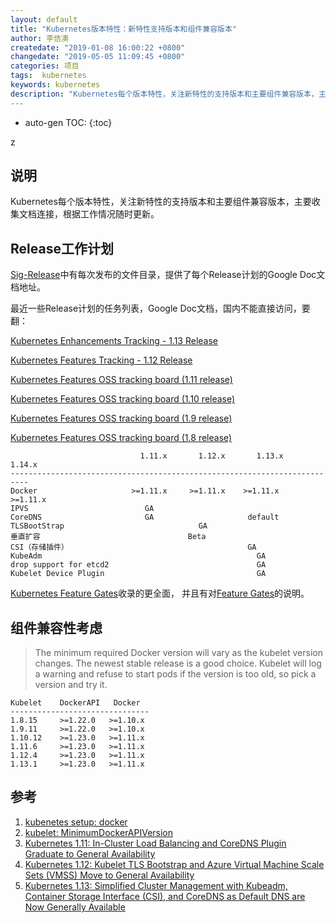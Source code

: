 ```yaml
---
layout: default
title: "Kubernetes版本特性：新特性支持版本和组件兼容版本"
author: 李佶澳
createdate: "2019-01-08 16:00:22 +0800"
changedate: "2019-05-05 11:09:45 +0800"
categories: 项目
tags:  kubernetes
keywords: kubernetes
description: "Kubernetes每个版本特性，关注新特性的支持版本和主要组件兼容版本，主要收集文档连接“
---
```


* auto-gen TOC:
{:toc}

z
## 说明

Kubernetes每个版本特性，关注新特性的支持版本和主要组件兼容版本，主要收集文档连接，根据工作情况随时更新。

## Release工作计划

[Sig-Release](https://github.com/kubernetes/sig-release/tree/master/releases)中有每次发布的文件目录，提供了每个Release计划的Google Doc文档地址。

最近一些Release计划的任务列表，Google Doc文档，国内不能直接访问，要翻：

[Kubernetes Enhancements Tracking - 1.13 Release](https://docs.google.com/spreadsheets/d/1_nPzArx7ptlrNfwQpLGUoTYLQ9XULnMAJbT8UBuPlYs/edit#gid=0)

[Kubernetes Features Tracking - 1.12 Release](https://docs.google.com/spreadsheets/d/177LIKnO3yUmE0ryIg9OBek54Y-abw8OE8pq-9QgnGM4/edit#gid=0)

[Kubernetes Features OSS tracking board (1.11 release)](https://docs.google.com/spreadsheets/d/16N9KSlxWwxUA2gV6jvuW9N8tPRHzNhu1-RYY4Y0RZLs/edit#gid=0)

[Kubernetes Features OSS tracking board (1.10 release)](https://docs.google.com/spreadsheets/d/17bZrKTk8dOx5nomLrD1-93uBfajK5JS-v1o-nCLJmzE/edit#gid=0)

[Kubernetes Features OSS tracking board (1.9 release)](https://docs.google.com/spreadsheets/d/1WmMJmqLvfIP8ERqgLtkKuE_Q2sVxX8ZrEcNxlVIJnNc/edit#gid=0)

[Kubernetes Features OSS tracking board (1.8 release)](https://docs.google.com/spreadsheets/d/1AFksRDgAt6BGA3OjRNIiO3IyKmA-GU7CXaxbihy48ns/edit#gid=0)


```
                             1.11.x       1.12.x       1.13.x     1.14.x    
--------------------------------------------------------------------------
Docker                     >=1.11.x     >=1.11.x    >=1.11.x     >=1.11.x
IPVS                          GA
CoreDNS                       GA                     default
TLSBootStrap                              GA
垂直扩容                                 Beta
CSI（存储插件）                                        GA
KubeAdm                                                GA
drop support for etcd2                                 GA
Kubelet Device Plugin                                  GA
```

[Kubernetes Feature Gates](https://kubernetes.io/docs/reference/command-line-tools-reference/feature-gates/#overview)收录的更全面，
并且有对[Feature Gates](https://kubernetes.io/docs/reference/command-line-tools-reference/feature-gates/#feature-gates)的说明。

## 组件兼容性考虑

>The minimum required Docker version will vary as the kubelet version changes. 
>The newest stable release is a good choice. 
>Kubelet will log a warning and refuse to start pods if the version is too old, so pick a version and try it.

	Kubelet    DockerAPI   Docker
	-------------------------------
	1.8.15     >=1.22.0   >=1.10.x
	1.9.11     >=1.22.0   >=1.10.x
	1.10.12    >=1.23.0   >=1.11.x
	1.11.6     >=1.23.0   >=1.11.x
	1.12.4     >=1.23.0   >=1.11.x
	1.13.1     >=1.23.0   >=1.11.x

## 参考

1. [kubenetes setup: docker][1]
2. [kubelet: MinimumDockerAPIVersion][2]
3. [Kubernetes 1.11: In-Cluster Load Balancing and CoreDNS Plugin Graduate to General Availability][3]
4. [Kubernetes 1.12: Kubelet TLS Bootstrap and Azure Virtual Machine Scale Sets (VMSS) Move to General Availability][4]
5. [Kubernetes 1.13: Simplified Cluster Management with Kubeadm, Container Storage Interface (CSI), and CoreDNS as Default DNS are Now Generally Available][5]

[1]: https://kubernetes.io/docs/setup/scratch/#docker "kubenetes setup: docker"
[2]: https://github.com/kubernetes/kubernetes/blob/master/pkg/kubelet/dockershim/libdocker/client.go "Kubernetes: MinimumDockerAPIVersion"
[3]: https://kubernetes.io/blog/2018/06/27/kubernetes-1.11-release-announcement/ "Kubernetes 1.11: In-Cluster Load Balancing and CoreDNS Plugin Graduate to General Availability"
[4]: https://kubernetes.io/blog/2018/09/27/kubernetes-1.12-kubelet-tls-bootstrap-and-azure-virtual-machine-scale-sets-vmss-move-to-general-availability/ "Kubernetes 1.12: Kubelet TLS Bootstrap and Azure Virtual Machine Scale Sets (VMSS) Move to General Availability"
[5]: https://kubernetes.io/blog/2018/12/03/kubernetes-1-13-release-announcement/ "Kubernetes 1.13: Simplified Cluster Management with Kubeadm, Container Storage Interface (CSI), and CoreDNS as Default DNS are Now Generally Available"
